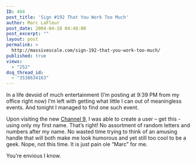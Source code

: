```yaml
---
ID: 494
post_title: 'Sign #192 That You Work Too Much'
author: Marc LaFleur
post_date: 2004-04-10 04:48:00
post_excerpt: ""
layout: post
permalink: >
  http://massivescale.com/sign-192-that-you-work-too-much/
published: true
views:
  - "252"
dsq_thread_id:
  - "3538634163"
---
```

<div class="Section1"> <p>In a life devoid of much entertainment (I&rsquo;m posting at 9:39 PM from my office right now) I&rsquo;m left with getting what little I can out of meaningless events. And tonight I managed to find one such event.</p> <p>Upon visiting the new <a href="http://channel9.msdn.com/">Channel 9</a>, I was able to create a user &ndash; get this - using only my first name. That&rsquo;s right! No assortment of random letters and numbers after my name. No wasted time trying to think of an amusing handle that will both make me look humorous and yet still too cool to be a geek. Nope, not this time. It is just pain ole &ldquo;Marc&rdquo; for me.</p> <p>You&rsquo;re envious I know.</p> <p>&nbsp;</p> <p>&nbsp;</p></div>
